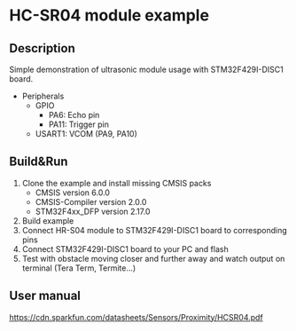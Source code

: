 # HC-SR04 module example
## Description
Simple demonstration of ultrasonic module usage with STM32F429I-DISC1 board.
- Peripherals
  - GPIO
    - PA6: Echo pin
    - PA11: Trigger pin
  - USART1: VCOM (PA9, PA10)

## Build&Run
1. Clone the example and install missing CMSIS packs
    - CMSIS version 6.0.0
    - CMSIS-Compiler version 2.0.0
    - STM32F4xx_DFP version 2.17.0
2. Build example
3. Connect HR-S04 module to STM32F429I-DISC1 board to corresponding pins
4. Connect STM32F429I-DISC1 board to your PC and flash
5. Test with obstacle moving closer and further away and watch output on terminal (Tera Term, Termite...)

## User manual
https://cdn.sparkfun.com/datasheets/Sensors/Proximity/HCSR04.pdf

